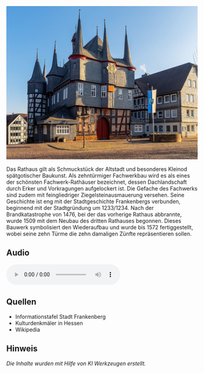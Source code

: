 ![Bürgerhaus](./images/frankenberg/p27.jpg)

Das Rathaus gilt als Schmuckstück der Altstadt und besonderes Kleinod spätgotischer Baukunst. Als zehntürmiger Fachwerkbau wird es als eines der schönsten Fachwerk-Rathäuser bezeichnet, dessen Dachlandschaft durch Erker und Vorkragungen aufgelockert ist. Die Gefache des Fachwerks sind zudem mit feingliedriger Ziegelsteinausmauerung versehen. Seine Geschichte ist eng mit der Stadtgeschichte Frankenbergs verbunden, beginnend mit der Stadtgründung um 1233/1234. Nach der Brandkatastrophe von 1476, bei der das vorherige Rathaus abbrannte, wurde 1509 mit dem Neubau des dritten Rathauses begonnen. Dieses Bauwerk symbolisiert den Wiederaufbau und wurde bis 1572 fertiggestellt, wobei seine zehn Türme die zehn damaligen Zünfte repräsentieren sollen.

## Audio

<audio controls>
  <source src="/locales/frankenberg/de/p27.mp3" type="audio/mpeg">
  Dein Browser unterstützt kein Audioelement.
</audio>

## Quellen

- Informationstafel Stadt Frankenberg
- Kulturdenkmäler in Hessen
- Wikipedia

## Hinweis

_Die Inhalte wurden mit Hilfe von KI Werkzeugen erstellt._